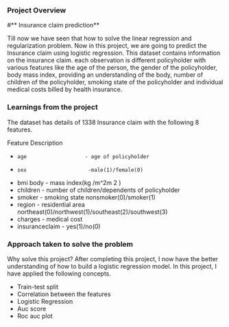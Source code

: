 ### Project Overview

 #** Insurance claim prediction**

Till now we have seen that how to solve the linear regression and regularization problem. Now in this project, we are going to predict the Insurance claim using logistic regression. This dataset contains information on the insurance claim. each observation is different policyholder with various features like the age of the person, the gender of the policyholder, body mass index, providing an understanding of the body, number of children of the policyholder, smoking state of the policyholder and individual medical costs billed by health insurance.


### Learnings from the project

 The dataset has details of 1338 Insurance claim with the following 8 features.

 Feature	                     Description

-     age	                - age of policyholder
-     sex	                 -male(1)/female(0)
- bmi	body               - mass index(kg /m^2m 2 )
- children	                - number of children/dependents of policyholder
- smoker	                - smoking state nonsmoker(0)/smoker(1)
- region	                - residential area northeast(0)/northwest(1)/southeast(2)/southwest(3)
- charges	               - medical cost
- insuranceclaim	- yes(1)/no(0)


### Approach taken to solve the problem

 Why solve this project?
After completing this project, I now have the better understanding of how to build a logistic regression model. In this project, I have applied the following concepts.

- Train-test split
- Correlation between the features
- Logistic Regression
- Auc score
- Roc auc plot


